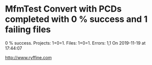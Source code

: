 # MfmTest Convert with PCDs completed with 0 % success and 1 failing files

0 % success. Projects: 1+0=1.  Files: 1+0=1. Errors: 1,1  On 2019-11-19 at 17:44:07





http://www.ryffine.com
